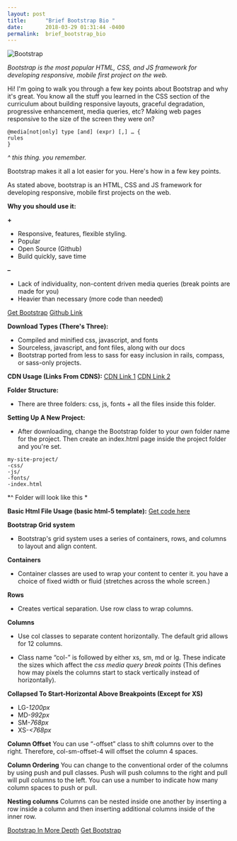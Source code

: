 ```yaml
---
layout: post
title:      "Brief Bootstrap Bio "
date:       2018-03-29 01:31:44 -0400
permalink:  brief_bootstrap_bio
---
```


![Bootstrap](http://www.unixstickers.com/image/cache/data/stickers/bootstrap/bootstrap.sh-340x340.png)

*Bootstrap is the most popular HTML, CSS, and JS framework for developing responsive, mobile first project on the web.*

Hi! I'm going to walk you through a few key points about Bootstrap and why it's great. You know all the stuff you learned in the CSS section of the curriculum about building responsive layouts, graceful degradation, progressive enhancement, media queries, etc? Making web pages responsive to the size of the screen they were on? 

```
@media[not|only] type [and] (expr) [,] … {
rules
}
```

*^ this thing. you remember.*

Bootstrap makes it all a lot easier for you. Here's how in a few key points. 

As stated above, bootstrap is an HTML, CSS and JS framework for developing responsive, mobile first projects on the web.

**Why you should use it:**

**+**
* Responsive, features, flexible styling.
* Popular
* Open Source (Github)
* Build quickly, save time 

**–**
* Lack of individuality, non-content driven media      queries (break points are made for you)
* Heavier than necessary (more code than needed)

[Get Bootstrap](http://www.getbootstrap.com)
[Github Link](http://www.github.com/twbs/bootstrap)

**Download Types (There's Three):**
* Compiled and minified css, javascript, and fonts
* Sourceless, javascript, and font files, along with our docs
* Bootstrap ported from less to sass for easy inclusion in rails, compass, or sass-only projects.

**CDN Usage (Links From CDNS):**
[CDN Link 1](http://www.bootstrapcdn.com)
[CDN Link 2](http://www.cdnjs.com/libraries/twitter-bootstrap)

**Folder Structure:**
* There are three folders: css, js, fonts + all the files inside this folder.

**Setting Up A New Project:**
* After downloading, change the Bootstrap folder to your own folder name for the project. Then create an index.html page inside the project folder and you're set.

```
my-site-project/
-css/
-js/
-fonts/
-index.html
```

*^ Folder will look like this *

**Basic Html File Usage (basic html-5 template):**
[Get code here](http://getboostrap.com/getting-started/#template)


**Bootstrap Grid system**
* Bootstrap's grid system uses a series of containers, rows, and columns to layout and align content. 

**Containers**
* Container classes are used to wrap your content to center it. you have a choice of fixed width or fluid (stretches across the whole screen.) 

**Rows**
* Creates vertical separation. Use row class to wrap columns.

**Columns**
* Use col classes to separate content horizontally. The default grid allows for 12 columns.

* Class name “col-” is followed by either xs, sm, md or lg. These indicate the sizes which affect the *css media query break points* (This defines how may pixels the columns start to stack vertically instead of horizontally).


**Collapsed To Start-Horizontal Above Breakpoints (Except for XS)**
* LG-*1200px*
* MD-*992px*
* SM-*768px*
* XS-*<768px*

**Column Offset**
You can use “-offset” class to shift columns over to the right. Therefore, col-sm-offset-4 will offset the column 4 spaces. 

**Column Ordering**
You can change to the conventional order of the columns by using push and pull classes. Push will push columns to the right and pull will pull columns to the left. You can use a number to indicate how many column spaces to push or pull.

**Nesting columns**
Columns can be nested inside one another by inserting a row inside a column and then inserting additional columns inside of the inner row.


[Bootstrap In More Depth](http://http://instruction.learn.co/student/video_lectures#/221)
[Get Bootstrap](https://getbootstrap.com/)







